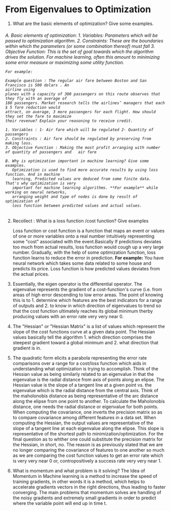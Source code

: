 <h1>From Eigenvalues to Optimization</h1>

1. What are the basic elements of optimization? Give some examples.
  
  <h6>A. Basic elements of optimization:
     1. Variables: Parameters which will be passed to optimization algorithm.
     2. Constraints: These are the boundaries within which the parameters (or some combination thereof) must fall
     3. Objective Function: This is the set of goal towards which the algorithm drives the 
     solution. For machine learning, often this amount to minimizing some error measure or maximizing
     some utility function.

    For example:

    Example question : The regular air fare between Boston and San Francisco is 500 dolars . An
    airline using
    planes with a capacity of 300 passengers on this route observes that they fly with an average of
    180 passengers. Market research tells the airlines’ managers that each $ 5 fare reduction would
    attract, on average, 3 more passengers for each flight. How should they set the fare to maximize
    their revenue? Explain your reasoning to receive credit.

    1. Variables : 1- Air fare which will be regulated 2- Quantity of passengers
    2. Constraints : Air fare should be regulated by preserving from making loss.
    3. Objective Function : Making the most profit arranging with number of quantity of passengers and   air fare
  
    B. Why is optimization important in machine learning? Give some examples. 
       Optimization is used to find more accurate results by using loss function. And in machine
       learning, Predicted values are deduced from some finite data. That's why optimization is very
       important for machine learning algorithms. **For example** while working on neural networks,
       arranging weight and type of nodes is done by result of optimization of
       loss function between predicted values and actual values. 
  </h6>

2. Recollect : What is a loss function /cost function? Give examples 

   Loss function or cost function is a function that maps an event or values of one or more
   variables onto a real number
   intuitively representing some "cost" associated with the event.Basically If predictions deviates
   too much from actual results, loss function would cough up a very large number. Gradually, with
   the help of some optimization function, loss function learns to reduce the error in prediction.
   **For example:** You have neural network which takes some data related to some house and predicts
   its price. Loss function is how predicted values deviates from the actual prices.


3. Essentially, the eigen operator is the differential operator. The eigenvalue represents the
   gradient of a cost-function's
   curve (i.e. from areas of high error descending to low error areas. The point of knowing this is
   to 1. determine which features are the best indicators for a range of outputs and 2. to know in
   which direction of eigenvalues to trend so that the cost function ultimately reaches its global
   minimum therby producing values with an error rate very very near 0.

4. The "Hessian" or "Hessian Matrix" is a list of values which represent the slope of the cost
   functions curve at a given
   data point. The Hessian values basically tell the algorithm 1. which direction comprises the
   steepest gradient toward a global minimum and 2. what direction that gradient is in.
   
5. The quadratic form elicits a parabola representing the error rate comparisons over a range for a
   cost/loss function which aids in understanding what optimization is trying to accomplish. Think
   of the Hessian value as being similarly related to an eigenvalue in that the eigenvalue is the
   radial distance from axis of points along an elipse. The Hessian value is the slope of a tangent
   line at a given point vs. the eigenvalue which is the radial distance from the central axis.
   Think of the maholonobis distance as being representative of the arc distance along the elipse
   from one point to another. To calculate the Maholonobis distance, one needs the radial distance
   or eigenvalue for both points. When computing the covariance, one inverts the precision matrix so
   as to compare covariance among different features in a data set. When computing the Hessian, the
   output values are representative of the slope of a tangent line at each eigenvalue along the
   elipse. This slope is representative of the shortest path to minimization/optimization. For the
   final question as to whther one could substitute the precision matrix for the Hessian, in short,
   no. The reason is as previously stated that we are no longer comparing the covariance of features
   to one another so much as we are comparing the cost function values to get an error rate which is
   very very near 0 or, contropositively a success rate very very near 1.
   
6. What is momentum and what problem is it solving? The Idea of Momentum in Machine learning is a
   method to increase the speed of training gradients, in other words it is a method, which helps
   to accelerate gradients vectors in the right directions, thus leading to faster converging. The
   main problems that momentum solves are handling of the noisy gradients and extremely small
   gradients in order to predict where the variable point will end up in time t.
